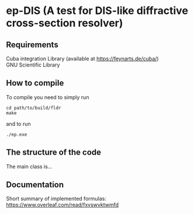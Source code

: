 # ep-DIS (A test for DIS-like diffractive cross-section resolver)

## Requirements 
Cuba integration Library (available at https://feynarts.de/cuba/)  
GNU Scientific Library

## How to compile 
 
To compile you need to simply run  
```
cd path/to/build/fldr
make
```
and to run  
```
./ep.exe
```

## The structure of the code

The main class is... 

## Documentation
Short summary of implemented formulas: https://www.overleaf.com/read/fxvswvktwmfd
